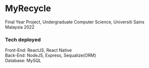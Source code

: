 # MyRecycle
Final Year Project, Undergraduate Computer Science, Universiti Sains Malaysia 2022

### Tech deployed
Front-End: ReactJS, React Native<br />
Back-End: NodeJS, Express, Sequalize(ORM)<br />
Database: MySQL<br />
